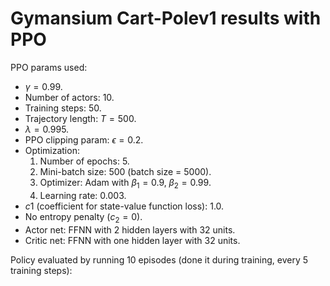 # Gymansium Cart-Polev1 results with PPO

PPO params used:

- $\gamma=0.99$.
- Number of actors: 10.
- Training steps: 50.
- Trajectory length: $T=500$.
- $\lambda=0.995$.
- PPO clipping param: $\epsilon=0.2$.
- Optimization:
  1. Number of epochs: 5.
  2. Mini-batch size: 500 (batch size = 5000).
  3. Optimizer: Adam with $\beta_1=0.9,\;\beta_2=0.99$.
  4. Learning rate: 0.003.
- $c1$ (coefficient for state-value function loss): 1.0.
- No entropy penalty ($c_2=0$).
- Actor net: FFNN with 2 hidden layers with 32 units.
- Critic net: FFNN with one hidden layer with 32 units.

Policy evaluated by running 10 episodes (done it during training, every 5 training steps):
